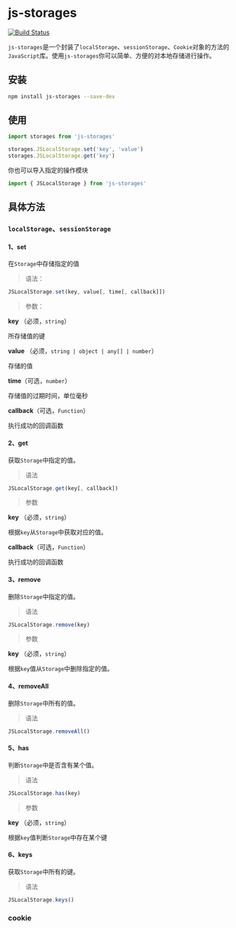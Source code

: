 # js-storages

[![Build Status](https://travis-ci.org/CCZX/js-storage.svg?branch=master)](https://travis-ci.org/CCZX/js-storage)

`js-storages`是一个封装了`localStorage`、`sessionStorage`、`Cookie`对象的方法的`JavaScript`库。使用`js-storages`你可以简单、方便的对本地存储进行操作。

## 安装

```bash
npm install js-storages --save-dev
```

## 使用

```javascript
import storages from 'js-storages'

storages.JSLocalStorage.set('key', 'value')
storages.JSLocalStorage.get('key')
```
你也可以导入指定的操作模块
```javascript
import { JSLocalStorage } from 'js-storages'
```

## 具体方法

### `localStorage`、`sessionStorage`

#### 1、set

在`Storage`中存储指定的值

> 语法：

```ts
JSLocalStorage.set(key, value[, time[, callback]])
```

> 参数：

**key** （必须，`string`）

所存储值的键

**value** （必须，`string | object | any[] | number`）

存储的值

**time**（可选，`number`）

存储值的过期时间，单位毫秒

**callback**（可选，`Function`）

执行成功的回调函数

#### 2、get

获取`Storage`中指定的值。

> 语法

```javascript
JSLocalStorage.get(key[, callback])
```

> 参数

**key** （必须，`string`）

根据`key`从`Storage`中获取对应的值。

**callback**（可选，`Function`）

执行成功的回调函数

#### 3、remove

删除`Storage`中指定的值。

> 语法

```javascript
JSLocalStorage.remove(key)
```
> 参数

**key** （必须，`string`）

根据`key`值从`Storage`中删除指定的值。

#### 4、removeAll

删除`Storage`中所有的值。

> 语法

```javascript
JSLocalStorage.removeAll()
```
#### 5、has

判断`Storage`中是否含有某个值。

> 语法

```javascript
JSLocalStorage.has(key)
```
> 参数

**key** （必须，`string`）

根据`key`值判断`Storage`中存在某个键

#### 6、keys

获取`Storage`中所有的键。

> 语法

```javascript
JSLocalStorage.keys()
```

### cookie

